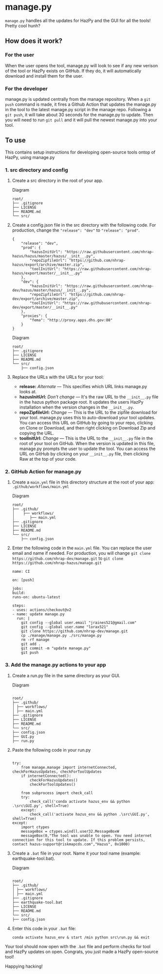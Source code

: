 # manage.py

`manage.py` handles all the updates for HazPy and the GUI for all the tools! Pretty cool hunh?

## How does it work?

### For the user

When the user opens the tool, manage.py will look to see if any new verison of the tool or HazPy exists on GitHub. If they do, it will automatically download and install them for the user.

### For the developer

manage.py is updated centrally from the manage repository. When a `git push` command is made, it fires a Github Action that updates the manage.py in the tool to the latest manage.py script in the manage repo. Following a `git push`, it will take about 30 seconds for the manage.py to update. Then you will need to run `git pull` and it will pull the newest manage.py into your tool.

## To use

This contains setup instructions for developing open-source tools ontop of HazPy, using manage.py

### 1. src directory and config

1. Create a src directory in the root of your app.

   Diagram

   ```
   root/
   ├── .gitignore
   ├── LICENSE
   ├── README.md
   └── src/
   ```

2. Create a config.json file in the src directory with the following code. For production, change the `"release": "dev"` to `"release": "prod"`.

   ```
   {
       "release": "dev",
       "prod": {
           "hazusInitUrl": "https://raw.githubusercontent.com/nhrap-hazus/hazus/master/hazus/__init__.py",
           "repoZipfileUrl": "https://github.com/nhrap-hazus/export/archive/master.zip",
           "toolInitUrl": "https://raw.githubusercontent.com/nhrap-hazus/export/master/__init__.py"
       },
       "dev": {
           "hazusInitUrl": "https://raw.githubusercontent.com/nhrap-dev/hazus/master/hazus/__init__.py",
           "repoZipfileUrl": "https://github.com/nhrap-dev/export/archive/master.zip",
           "toolInitUrl": "https://raw.githubusercontent.com/nhrap-dev/export/master/__init__.py"
       },
       "proxies": {
           "fema": "http://proxy.apps.dhs.gov:80"
       }
   }

   ```

   Diagram

   ```
   root/
   ├── .gitignore
   ├── LICENSE
   ├── README.md
   └── src/
       ├── config.json
   ```

3. Replace the URLs with the URLs for your tool:

   - **release:** _Alternate_ — This specifies which URL links manage.py looks at.
   - **hazusInitUrl:** _Don't change_ — It's the raw URL to the `__init__.py` file in the hazus python package root. It updates the users HazPy installation when the version changes in the `__init__.py`.
   - **repoZipfileUrl:** _Change_ — This is the URL to the zipfile download for your tool. manage.py uses this to auto-download your tool updates. You can access this URL on GitHub by going to your repo, clicking on Clone or Download, and then right clicking on Download Zip and copying the URL.
   - **toolInitUrl:** _Change_ — This is the URL to the `__init__.py` file in the root of your tool on GitHub. When the version is updated in this file, manage.py prompts the user to update the tool. You can access the URL on GitHub by clicking on your `__init__.py` file, then clicking Raw at the top of your code.

### 2. GitHub Action for manage.py

1. Create a `main.yml` file in this directory structure at the root of your app: `.github/workflows/main.yml`

   Diagram

   ```
   root/
   ├── .github/
   │    ├── workflows/
   │       ├── main.yml
   ├── .gitignore
   ├── LICENSE
   ├── README.md
   └── src/
       ├── config.json
   ```

2. Enter the following code in the `main.yml` file. You can replace the user email and name if needed. For production, you will change `git clone https://github.com/nhrap-dev/manage.git` to `git clone https://github.com/nhrap-hazus/manage.git`

   ```
   name: CI

   on: [push]

   jobs:
   build:
   runs-on: ubuntu-latest

   steps:
   - uses: actions/checkout@v2
   - name: update manage.py
     run: |
       git config --global user.email "jraines521@gmail.com"
       git config --global user.name "lorax521"
       git clone https://github.com/nhrap-dev/manage.git
       cp ./manage/manage.py ./src/manage.py
       rm -rf manage
       git add .
       git commit -m "update manage.py"
       git push
   ```

### 3. Add the manage.py actions to your app

1. Create a run.py file in the same directory as your GUI.

   Diagram

   ```

   root/
   ├── .github/
   │ ├── workflows/
   │ ├── main.yml
   ├── .gitignore
   ├── LICENSE
   ├── README.md
   └── src/
   ├── config.json
   ├── GUI.py
   ├── run.py

   ```

2. Paste the following code in your run.py

   ```

   try:
       from manage.manage import internetConnected, checkForHazusUpdates, checkForToolUpdates
       if internetConnected():
           checkForHazusUpdates()
           checkForToolUpdates()

       from subprocess import check_call
       try:
           check_call('conda activate hazus_env && python .\src\GUI.py', shell=True)
       except:
           check_call('activate hazus_env && python .\src\GUI.py', shell=True)
   except:
       import ctypes
       messageBox = ctypes.windll.user32.MessageBoxW
       messageBox(0,"The tool was unable to open. You need internet connection for this tool to update. If this problem persists, contact hazus-support@riskmapcds.com","Hazus", 0x1000)

   ```

3. Create a `.bat` file in your root. Name it your tool name (example: earthquake-tool.bat).

   Diagram

   ```

   root/
   ├── .github/
   │ ├── workflows/
   │ ├── main.yml
   ├── .gitignore
   ├── earthquake-tool.bat
   ├── LICENSE
   ├── README.md
   └── src/
   ├── config.json

   ```

4. Enter this code in your `.bat` file:

   ```
   conda activate hazus_env & start /min python src\run.py && exit
   ```

Your tool should now open with the `.bat` file and perform checks for tool and HazPy updates on open. Congrats, you just made a HazPy open-source tool!

Happying hacking!
